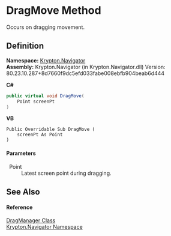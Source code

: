 # DragMove Method


Occurs on dragging movement.



## Definition
**Namespace:** <a href="a21ac074-d119-3dc6-bd1c-d3a12c0128bc.md">Krypton.Navigator</a>  
**Assembly:** Krypton.Navigator (in Krypton.Navigator.dll) Version: 80.23.10.287+8d7660f9dc5efd033fabe008ebfb904beab6d444

**C#**
``` C#
public virtual void DragMove(
	Point screenPt
)
```
**VB**
``` VB
Public Overridable Sub DragMove ( 
	screenPt As Point
)
```



#### Parameters
<dl><dt>  Point</dt><dd>Latest screen point during dragging.</dd></dl>

## See Also


#### Reference
<a href="c4c7f6d9-6a9b-f8b6-729f-aff343ef1cac.md">DragManager Class</a>  
<a href="a21ac074-d119-3dc6-bd1c-d3a12c0128bc.md">Krypton.Navigator Namespace</a>  
